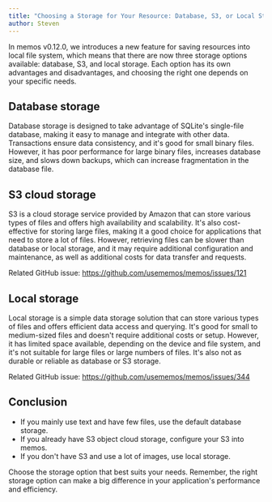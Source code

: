 ```yaml
---
title: "Choosing a Storage for Your Resource: Database, S3, or Local Storage?"
author: Steven
---
```


In memos v0.12.0, we introduces a new feature for saving resources into local file system, which means that there are now three storage options available: database, S3, and local storage. Each option has its own advantages and disadvantages, and choosing the right one depends on your specific needs.

## Database storage

Database storage is designed to take advantage of SQLite's single-file database, making it easy to manage and integrate with other data. Transactions ensure data consistency, and it's good for small binary files. However, it has poor performance for large binary files, increases database size, and slows down backups, which can increase fragmentation in the database file.

## S3 cloud storage

S3 is a cloud storage service provided by Amazon that can store various types of files and offers high availability and scalability. It's also cost-effective for storing large files, making it a good choice for applications that need to store a lot of files. However, retrieving files can be slower than database or local storage, and it may require additional configuration and maintenance, as well as additional costs for data transfer and requests.

Related GitHub issue: <https://github.com/usememos/memos/issues/121>

## Local storage

Local storage is a simple data storage solution that can store various types of files and offers efficient data access and querying. It's good for small to medium-sized files and doesn't require additional costs or setup. However, it has limited space available, depending on the device and file system, and it's not suitable for large files or large numbers of files. It's also not as durable or reliable as database or S3 storage.

Related GitHub issue: <https://github.com/usememos/memos/issues/344>

## Conclusion

- If you mainly use text and have few files, use the default database storage.
- If you already have S3 object cloud storage, configure your S3 into memos.
- If you don't have S3 and use a lot of images, use local storage.

Choose the storage option that best suits your needs. Remember, the right storage option can make a big difference in your application's performance and efficiency.
